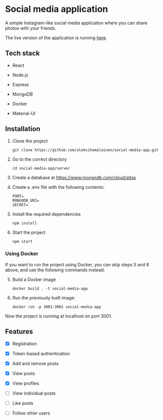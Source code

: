 # Social media application

A simple Instagram-like social media application where you can share photos with your friends.

The live version of the application is running [here](https://generic-some-app.herokuapp.com/).

## Tech stack

- React

- Node.js
- Express

- MongoDB

- Docker

- Material-UI

## Installation

1. Clone the project

   `git clone https://github.com/aleksihamalainen/social-media-app.git`

2. Go to the correct directory

   `cd social-media-app/server`

3. Create a database at https://www.mongodb.com/cloud/atlas

4. Create a .env file with the following contents:

   ```
   PORT=
   MONGODB_URI=
   SECRET=
   ```

5. Install the required dependencies

   `npm install`

6. Start the project

   `npm start`

### Using Docker

If you want to run the project using Docker, you can skip steps 5 and 6 above, and use the following commands instead:

5. Build a Docker image

   `docker build . -t social-media-app`

6. Run the previously built image:

   `docker run -p 3001:3001 social-media-app`

Now the project is running at localhost on port 3001.

## Features

- [x] Registration

- [x] Token-based authentication

- [x] Add and remove posts

- [x] View posts

- [x] View profiles

- [ ] View individual posts

- [ ] Like posts

- [ ] Follow other users

